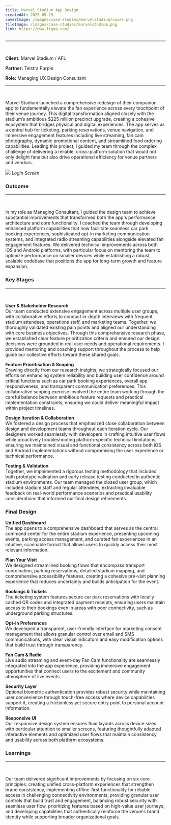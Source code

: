 ```yaml
---
title: Marvel Stadium App Design
createdAt: 2025-05-25
coverImage: /images/case-studies/marvelstadium/cover.png
tileImage: /images/case-studies/marvelstadium.png
link: https://www.figma.com/
---
```


---
<br>

**Client:** Marvel Stadium / AFL

**Partner:** Telstra Purple

**Role:** Managing UX Design Consultant

---
<br>

Marvel Stadium launched a comprehensive redesign of their companion app to fundamentally elevate the fan experience across every touchpoint of their venue journey. This digital transformation aligned closely with the stadium’s ambitious $225 million precinct upgrade, creating a cohesive ecosystem that bridges physical and digital experiences. The app serves as a central hub for ticketing, parking reservations, venue navigation, and immersive engagement features including live streaming, fan cam photography, dynamic promotional content, and streamlined food ordering capabilities. Leading this project, I guided my team through the complex challenge of delivering a reliable, cross-platform solution that would not only delight fans but also drive operational efficiency for venue partners and vendors.

![](/images/case-studies/marvelstadium/Marvel1.png)
*Login Screen*

### Outcome
---
<br>

In my role as Managing Consultant, I guided the design team to achieve substantial improvements that transformed both the app's performance architecture and core functionality. I coached the team through developing enhanced platform capabilities that now facilitate seamless car park booking experiences, sophisticated opt-in marketing communication systems, and integrated radio streaming capabilities alongside elevated fan engagement features. We delivered technical improvements across both iOS and Android platforms, with particular focus on mentoring the team to optimize performance on smaller devices while establishing a robust, scalable codebase that positions the app for long-term growth and feature expansion.
  

### Key Stages
---
<br>

**User & Stakeholder Research**  
Our team conducted extensive engagement across multiple user groups, with collaborative efforts to conduct in-depth interviews with frequent stadium attendees, operations staff, and marketing teams. Together, we thoroughly validated existing pain points and aligned our understanding with core business objectives. Through this comprehensive research phase, we established clear feature prioritization criteria and ensured our design decisions were grounded in real user needs and operational requirements. I provided mentoring and coaching support throughout the process to help guide our collective efforts toward these shared goals.

**Feature Prioritisation & Scoping**  
Drawing directly from our research insights, we strategically focused our efforts on enhancing system reliability and building user confidence around critical functions such as car park booking experiences, overall app responsiveness, and transparent communication preferences. This collaborative scoping exercise involved the entire team working through the careful balance between ambitious feature requests and practical implementation constraints, ensuring we could deliver meaningful impact within project timelines.

**Design Iteration & Collaboration**  
We fostered a design process that emphasized close collaboration between design and development teams throughout each iteration cycle. Our designers worked seamlessly with developers in crafting intuitive user flows while proactively troubleshooting platform-specific technical limitations, ensuring we maintained visual and functional consistency across both iOS and Android implementations without compromising the user experience or technical performance.

**Testing & Validation**  
Together, we implemented a rigorous testing methodology that included both prototype validation and early release testing conducted in authentic stadium environments. Our team managed the closed user group, which included stadium staff and regular attendees, extracting invaluable feedback on real-world performance scenarios and practical usability considerations that informed our final design refinements.
  
### Final Design

**Unified Dashboard**  
The app opens to a comprehensive dashboard that serves as the central command center for the entire stadium experience, presenting upcoming events, parking access management, and curated fan experiences in an intuitive, scannable format that allows users to quickly access their most relevant information.

**Plan Your Visit**  
We designed streamlined booking flows that encompass transport coordination, parking reservations, detailed stadium mapping, and comprehensive accessibility features, creating a cohesive pre-visit planning experience that reduces uncertainty and builds anticipation for the event.

**Bookings & Tickets**  
The ticketing system features secure car park reservations with locally cached QR codes and integrated payment receipts, ensuring users maintain access to their bookings even in areas with poor connectivity, such as underground parking structures.

**Opt-In Preferences**  
We developed a transparent, user-friendly interface for marketing consent management that allows granular control over email and SMS communications, with clear visual indicators and easy modification options that build trust through transparency.

**Fan Cam & Radio**  
Live audio streaming and event-day Fan Cam functionality are seamlessly integrated into the app experience, providing immersive engagement opportunities that connect users to the excitement and community atmosphere of live events.

**Security Layer**  
Optional biometric authentication provides robust security while maintaining user convenience through touch-free access where device capabilities support it, creating a frictionless yet secure entry point to personal account information.

**Responsive UI**  
Our responsive design system ensures fluid layouts across device sizes with particular attention to smaller screens, featuring thoughtfully adapted interactive elements and optimized user flows that maintain consistency and usability across both platform ecosystems.

### Learnings
---
<br>

Our team delivered significant improvements by focusing on six core principles: creating unified cross-platform experiences that strengthen brand consistency, implementing offline-first functionality for reliable access in challenging connectivity environments, providing granular user controls that build trust and engagement, balancing robust security with seamless user flow, prioritizing features based on high-value user journeys, and developing capabilities that authentically reinforce the venue's brand identity while supporting broader organizational goals.